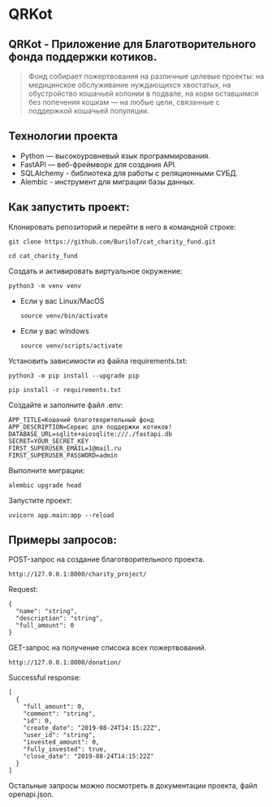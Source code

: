 # QRKot

## QRKot - Приложение для Благотворительного фонда поддержки котиков.

> Фонд собирает пожертвования на различные целевые проекты: на медицинское обслуживание нуждающихся хвостатых, на обустройство кошачьей колонии в подвале, на корм оставшимся без попечения кошкам — на любые цели, связанные с поддержкой кошачьей популяции.

## Технологии проекта

- Python — высокоуровневый язык программирования.
- FastAPI — веб-фреймворк для создания API.
- SQLAlchemy - библиотека для работы с реляционными СУБД.
- Alembic - инструмент для миграции базы данных.

## Как запустить проект:

Клонировать репозиторий и перейти в него в командной строке:

```
git clone https://github.com/BuriloT/cat_charity_fund.git
```

```
cd cat_charity_fund
```

Cоздать и активировать виртуальное окружение:

```
python3 -m venv venv
```

* Если у вас Linux/MacOS

    ```
    source venv/bin/activate
    ```

* Если у вас windows

    ```
    source venv/scripts/activate
    ```

Установить зависимости из файла requirements.txt:

```
python3 -m pip install --upgrade pip
```

```
pip install -r requirements.txt
```

Создайте и заполните файл .env:

```
APP_TITLE=Кошачий благотворительный фонд
APP_DESCRIPTION=Сервис для поддержки котиков!
DATABASE_URL=sqlite+aiosqlite:///./fastapi.db
SECRET=YOUR_SECRET_KEY
FIRST_SUPERUSER_EMAIL=1@mail.ru
FIRST_SUPERUSER_PASSWORD=admin
```

Выполните миграции:

```
alembic upgrade head
```

Запустите проект:

```
uvicorn app.main:app --reload
```

## Примеры запросов:

POST-запрос на создание благотворительного проекта.

```
http://127.0.0.1:8000/charity_project/
```

Request:

```
{
  "name": "string",
  "description": "string",
  "full_amount": 0
}
```

GET-запрос на получение списока всех пожертвований.

```
http://127.0.0.1:8000/donation/
```

Successful response:

```
[
  {
    "full_amount": 0,
    "comment": "string",
    "id": 0,
    "create_date": "2019-08-24T14:15:22Z",
    "user_id": "string",
    "invested_amount": 0,
    "fully_invested": true,
    "close_date": "2019-08-24T14:15:22Z"
  }
]
```

Остальные запросы можно посмотреть в документации проекта, файл openapi.json.
